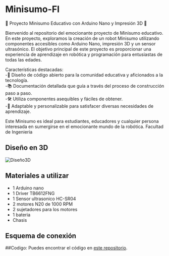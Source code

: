 # Minisumo-FI
🤖 Proyecto Minisumo Educativo con Arduino Nano y Impresión 3D 🤖

Bienvenido al repositorio del emocionante proyecto de Minisumo educativo. En este proyecto, exploramos la creación de un robot Minisumo utilizando componentes accesibles como Arduino Nano, impresión 3D y un sensor ultrasónico. El objetivo principal de este proyecto es proporcionar una experiencia de aprendizaje en robótica y programación para entusiastas de todas las edades.

Características destacadas:                   
	-🔬 Diseño de código abierto para la comunidad educativa y aficionados a la tecnología.        
	-📚 Documentación detallada que guía a través del proceso de construcción paso a paso.       
	-🛠️ Utiliza componentes asequibles y fáciles de obtener.      
	-📏 Adaptable y personalizable para satisfacer diversas necesidades de aprendizaje.       

Este Minisumo es ideal para estudiantes, educadores y cualquier persona interesada en sumergirse en el emocionante mundo de la robótica.
Facultad de Ingenieria

## Diseño en 3D
![Diseño3D](https://github.com/Chasterboy/Minisumo-FI/assets/68937183/84b2393a-b4ce-4c4c-bde0-aa8b7034d516)

## Materiales a utilizar
- 1 Arduino nano
- 1 Driver TB6612FNG
- 1 Sensor ultrasonico HC-SR04
- 2 motores N20 de 1000 RPM
- 2 sujetadores para los motores
- 1 bateria
- Chasis

## Esquema de conexión 




##Codigo:
Puedes encontrar el código en [este repositorio](https://github.com/Chasterboy/Minisumo-FI/blob/main/Codigo/Minisumo-FI/Minisumo-FI.ino).



